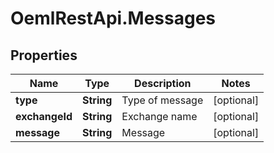 # OemlRestApi.Messages

## Properties

Name | Type | Description | Notes
------------ | ------------- | ------------- | -------------
**type** | **String** | Type of message | [optional] 
**exchangeId** | **String** | Exchange name | [optional] 
**message** | **String** | Message | [optional] 


